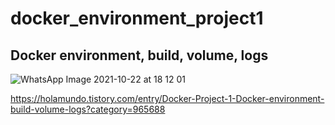 # docker_environment_project1
## Docker environment, build, volume, logs

![WhatsApp Image 2021-10-22 at 18 12 01](https://user-images.githubusercontent.com/55770526/141940732-efd3f3d0-9676-48fd-bbe5-958cb603b81b.jpeg)

https://holamundo.tistory.com/entry/Docker-Project-1-Docker-environment-build-volume-logs?category=965688
